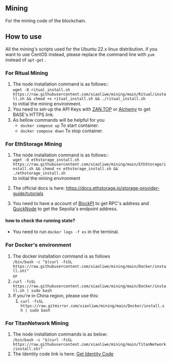 ## Mining
For the mining code of the blockchain.

## How to use  
All the mining's scripts used for the Ubuntu 22.x linux distribution. if you want to use CentOS instead, please replace the command line with `yum` instead of `apt-get`  .  

### For Ritual Mining
1. The node installation command is as follows::  
    `wget -O ritual_install.sh https://raw.githubusercontent.com/xiaoliwe/mining/main/Ritual/install.sh && chmod +x ritual_install.sh && ./ritual_install.sh`   
    to initial the mining environment.  
2. You need to set-up the API Keys with [ZAN.TOP](https://zan.top) or [Alchemy](https://dashboard.alchemy.com/) to get BASE's HTTPS link.  
3. As bellow commands will be helpful for you  
   - `docker compose up`  To start container.  
   - `docker compose down` To stop container.  

### For EthStorage Mining
1. The node installation command is as follows::  
   `wget -O ethstorage_install.sh https://raw.githubusercontent.com/xiaoliwe/mining/main/EthStorage/install.sh && chmod +x ethstorage_install.sh && ./ethstorage_install.sh`  
    to initial the mining environment  

2. The official docs is here: https://docs.ethstorage.io/storage-provider-guide/tutorials  
3. You need to have a account of [BlockPI](https://dashboard.blockpi.io) to get RPC's address and [QuickNode](https://dashboard.quicknode.com/) to get the Sepolia's endpoint address. 

#### how to check the running state?
- You need to run `docker logs -f es` in the terminal.  

### For Docker's environment
1. The docker installation command is as follows  
   `/bin/bash -c "$(curl -fsSL https://raw.githubusercontent.com/xiaoliwe/mining/main/Docker/install.sh)"`   
   or  
2. `curl -fsSL https://raw.githubusercontent.com/xiaoliwe/mining/main/Docker/install.sh | sudo bash`   
3. If you're in China region, please use this:  
   1. `curl -fsSL https://raw.gitmirror.com/xiaoliwe/mining/main/Docker/install.sh | sudo bash`   
   

### For TitanNetwork Mining  
1. The node installation commands is as below:  
   `/bin/bash -c "$(curl -fsSL https://raw.githubusercontent.com/xiaoliwe/mining/main/TitanNetwork/install.sh)"`     
2. The Identity code link is here: [Get Identity Code](https://test1.titannet.io/newoverview/activationcodemanagement)  

